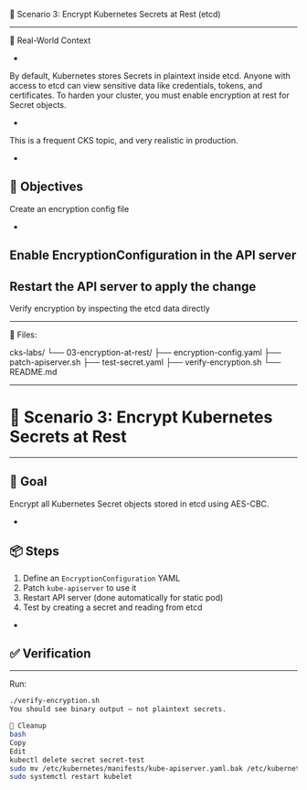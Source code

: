🔐 Scenario 3: Encrypt Kubernetes Secrets at Rest (etcd)

---

📘 Real-World Context

-

By default, Kubernetes stores Secrets in plaintext inside etcd. Anyone with access to etcd can view sensitive data like credentials, tokens, and certificates. To harden your cluster, you must enable encryption at rest for Secret objects.

-

This is a frequent CKS topic, and very realistic in production.

-

🎯 Objectives
-

Create an encryption config file

-
Enable EncryptionConfiguration in the API server
-
Restart the API server to apply the change
-
Verify encryption by inspecting the etcd data directly

---

📁 Files:

cks-labs/
└── 03-encryption-at-rest/
    ├── encryption-config.yaml
    ├── patch-apiserver.sh
    ├── test-secret.yaml
    ├── verify-encryption.sh
    └── README.md

---

# 🔐 Scenario 3: Encrypt Kubernetes Secrets at Rest

---

## 🎯 Goal
Encrypt all Kubernetes Secret objects stored in etcd using AES-CBC.

-
## 📦 Steps
1. Define an `EncryptionConfiguration` YAML
2. Patch `kube-apiserver` to use it
3. Restart API server (done automatically for static pod)
4. Test by creating a secret and reading from etcd

   
-

## ✅ Verification

---
Run:
```bash
./verify-encryption.sh
You should see binary output — not plaintext secrets.

🧼 Cleanup
bash
Copy
Edit
kubectl delete secret secret-test
sudo mv /etc/kubernetes/manifests/kube-apiserver.yaml.bak /etc/kubernetes/manifests/kube-apiserver.yaml
sudo systemctl restart kubelet

